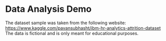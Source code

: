 # Data Analysis Demo

The dataset sample was taken from the following website: https://www.kaggle.com/pavansubhasht/ibm-hr-analytics-attrition-dataset
The data is fictional and is only meant for educational purposes.
